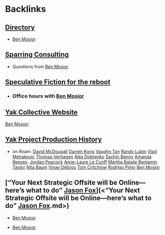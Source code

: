 
# Backlinks
## [Directory](<Directory.md>)
- [Ben Mosior](<Ben Mosior.md>)

## [Sparring Consulting](<Sparring Consulting.md>)
- Questions from [Ben Mosior](<Ben Mosior.md>)

## [Speculative Fiction for the reboot ](<Speculative Fiction for the reboot .md>)
- ### Office hours with [Ben Mosior](<Ben Mosior.md>)

## [Yak Collective Website](<Yak Collective Website.md>)
[Ben Mosior](<Ben Mosior.md>):

## [Yak Project Production History](<Yak Project Production History.md>)
- on Roam: [David McDougall](<David McDougall.md>) [Darren Kong](<Darren Kong.md>) [Vaughn Tan](<Vaughn Tan.md>) [Randy Lubin](<Randy Lubin.md>) [Vlad Mehakovic](<Vlad Mehakovic.md>) [Thomas Verhagen](<Thomas Verhagen.md>) [Alex Dobrenko](<Alex Dobrenko.md>) [Sachin Benny](<Sachin Benny.md>) [Amanda Reeves](<Amanda Reeves.md>). [Jordan Peacock](<Jordan Peacock.md>) [Anne-Laure Le Cunff](<Anne-Laure Le Cunff.md>) [Martha Balaile](<Martha Balaile.md>) [Benjamin Taylor](<Benjamin Taylor.md>) [Nita Baum](<Nita Baum.md>) [Vinay Débrou](<Vinay Débrou.md>) [Tom Critchlow](<Tom Critchlow.md>) [Rodrigo Pinto](<Rodrigo Pinto.md>) [Ben Mosior](<Ben Mosior.md>)

## [“Your Next Strategic Offsite will be Online—here’s what to do” [Jason Fox](<Jason Fox.md>)](<“Your Next Strategic Offsite will be Online—here’s what to do” [Jason Fox](<Jason Fox.md>).md>)
- [Ben Mosior](<Ben Mosior.md>)

- [Ben Mosior](<Ben Mosior.md>)

